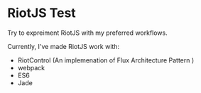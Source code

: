 # RiotJS Test

Try to expreiment RiotJS with my preferred workflows.

Currently, I've made RiotJS work with:

* RiotControl (An implemenation of Flux Architecture Pattern )
* webpack
* ES6
* Jade
